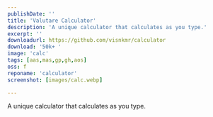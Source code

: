 ```yaml
---
publishDate: ''
title: 'Valutare Calculator'
description: 'A unique calculator that calculates as you type.'
excerpt: ''
downloadurl: https://github.com/visnkmr/calculator
download: '50k+ '
image: 'calc'
tags: [aas,mas,gp,gh,aos]
oss: f
reponame: 'calculator'
screenshot: [images/calc.webp]

---
```


A unique calculator that calculates as you type.